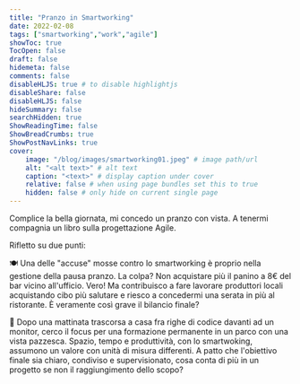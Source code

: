 ```yaml
---
title: "Pranzo in Smartworking"
date: 2022-02-08
tags: ["smartworking","work","agile"]
showToc: true
TocOpen: false
draft: false
hidemeta: false
comments: false
disableHLJS: true # to disable highlightjs
disableShare: false
disableHLJS: false
hideSummary: false
searchHidden: true
ShowReadingTime: false
ShowBreadCrumbs: true
ShowPostNavLinks: true
cover:
    image: "/blog/images/smartworking01.jpeg" # image path/url
    alt: "<alt text>" # alt text
    caption: "<text>" # display caption under cover
    relative: false # when using page bundles set this to true
    hidden: false # only hide on current single page
---
```

Complice la bella giornata, mi concedo un pranzo con vista. A tenermi compagnia un libro sulla progettazione Agile. 

Rifletto su due punti:

🍽️ Una delle "accuse" mosse contro lo smartworking è proprio nella gestione della pausa pranzo. La colpa? Non acquistare più il panino a 8€ del bar vicino all'ufficio. Vero! Ma contribuisco a fare lavorare produttori locali acquistando cibo più salutare e riesco a concedermi una serata in più al ristorante. È veramente così grave il bilancio finale?

🌳 Dopo una mattinata trascorsa a casa fra righe di codice davanti ad un monitor, cerco il focus per una formazione permanente in un parco con una vista pazzesca. Spazio, tempo e produttività, con lo smartwoking, assumono un valore con unità di misura differenti. A patto che l'obiettivo finale sia chiaro, condiviso e supervisionato, cosa conta di più in un progetto se non il raggiungimento dello scopo?

